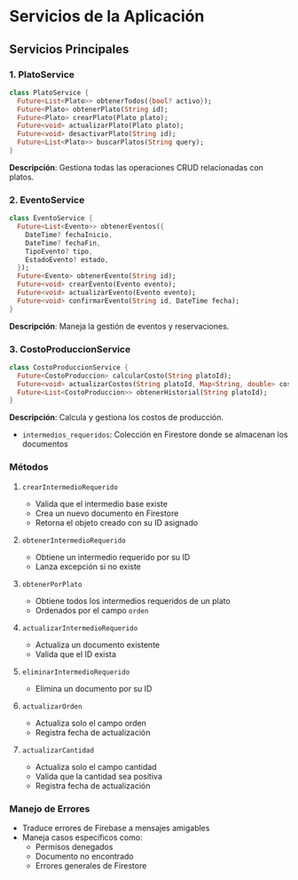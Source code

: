 # Servicios de la Aplicación

## Servicios Principales

### 1. PlatoService
```dart
class PlatoService {
  Future<List<Plato>> obtenerTodos({bool? activo});
  Future<Plato> obtenerPlato(String id);
  Future<Plato> crearPlato(Plato plato);
  Future<void> actualizarPlato(Plato plato);
  Future<void> desactivarPlato(String id);
  Future<List<Plato>> buscarPlatos(String query);
}
```
**Descripción**: Gestiona todas las operaciones CRUD relacionadas con platos.

### 2. EventoService
```dart
class EventoService {
  Future<List<Evento>> obtenerEventos({
    DateTime? fechaInicio,
    DateTime? fechaFin,
    TipoEvento? tipo,
    EstadoEvento? estado,
  });
  Future<Evento> obtenerEvento(String id);
  Future<void> crearEvento(Evento evento);
  Future<void> actualizarEvento(Evento evento);
  Future<void> confirmarEvento(String id, DateTime fecha);
}
```
**Descripción**: Maneja la gestión de eventos y reservaciones.

### 3. CostoProduccionService
```dart
class CostoProduccionService {
  Future<CostoProduccion> calcularCosto(String platoId);
  Future<void> actualizarCostos(String platoId, Map<String, double> costos);
  Future<List<CostoProduccion>> obtenerHistorial(String platoId);
}
```
**Descripción**: Calcula y gestiona los costos de producción.
- `intermedios_requeridos`: Colección en Firestore donde se almacenan los documentos

### Métodos
1. `crearIntermedioRequerido`
   - Valida que el intermedio base existe
   - Crea un nuevo documento en Firestore
   - Retorna el objeto creado con su ID asignado

2. `obtenerIntermedioRequerido`
   - Obtiene un intermedio requerido por su ID
   - Lanza excepción si no existe

3. `obtenerPorPlato`
   - Obtiene todos los intermedios requeridos de un plato
   - Ordenados por el campo `orden`

4. `actualizarIntermedioRequerido`
   - Actualiza un documento existente
   - Valida que el ID exista

5. `eliminarIntermedioRequerido`
   - Elimina un documento por su ID

6. `actualizarOrden`
   - Actualiza solo el campo orden
   - Registra fecha de actualización

7. `actualizarCantidad`
   - Actualiza solo el campo cantidad
   - Valida que la cantidad sea positiva
   - Registra fecha de actualización

### Manejo de Errores
- Traduce errores de Firebase a mensajes amigables
- Maneja casos específicos como:
  - Permisos denegados
  - Documento no encontrado
  - Errores generales de Firestore
